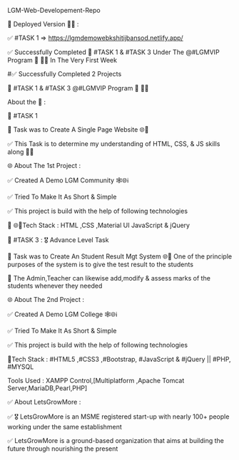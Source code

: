 LGM-Web-Developement-Repo

📲 Deployed Version 🔗🌐 :

✅ #TASK 1 => https://lgmdemowebkshitijbansod.netlify.app/

✅ Successfully ‍Completed 📝 #TASK 1 & #TASK 3 Under The @#LGMVIP Program 💼 👨‍💻
In The Very First Week

#✅ Successfully Completed 2 Projects

📝 #TASK 1 & #TASK 3 @#LGMVIP Program 💼 👨‍💻

About the 📝 :

📝 #TASK 1

📝 Task was to Create A Single Page Website 🌐📲

‍✅ This Task is to determine my understanding of HTML, CSS, & JS
skills along 👨‍💻

🌐 About The 1st Project :

‍✅ Created A Demo LGM Community 🕸️🌐ℹ️

‍✅ Tried To Make It As Short & Simple

‍✅ This project is build with the help of following technologies

📲 🌐📌Tech Stack : HTML ,CSS ,Material UI JavaScript & jQuery


📝 #TASK 3 : 🎖️ Advance Level Task


📝 Task was to Create An Student Result Mgt System 🌐📲
One of the principle purposes of the system is to give the test result to the students

📝 The Admin,Teacher can likewise add,modify & assess marks of the students whenever they needed

🌐 About The 2nd Project :

‍✅ Created A Demo LGM College 🕸️🌐ℹ️

✅ Tried To Make It As Short & Simple

✅ This project is build with the help of following technologies

📲Tech Stack :
#HTML5 ,#CSS3 ,#Bootstrap, #JavaScript & #jQuery || #PHP, #MYSQL

Tools Used : XAMPP Control,[Multiplatform ,Apache Tomcat Server,MariaDB,Pearl,PHP]



✅ About LetsGrowMore :

✅ 🎖️ LetsGrowMore is an MSME registered start-up with nearly 100+ people working under the same establishment

✅ LetsGrowMore is a ground-based organization that aims at building the future through nourishing the present
